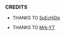 ### CREDITS

* THANKS TO [SpEcHiDe](https://github.com/SpEcHiDe)

* THANKS TO [Mrk-YT](https://github.com/Yukawa-Beats)

